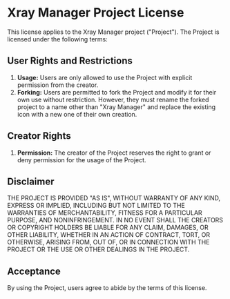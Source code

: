 # Xray Manager Project License

This license applies to the Xray Manager project ("Project"). The Project is licensed under the following terms:

## User Rights and Restrictions

1. **Usage:** Users are only allowed to use the Project with explicit permission from the creator.
2. **Forking:** Users are permitted to fork the Project and modify it for their own use without restriction. However, they must rename the forked project to a name other than "Xray Manager" and replace the existing icon with a new one of their own creation.

## Creator Rights

1. **Permission:** The creator of the Project reserves the right to grant or deny permission for the usage of the Project.

## Disclaimer

THE PROJECT IS PROVIDED "AS IS", WITHOUT WARRANTY OF ANY KIND, EXPRESS OR IMPLIED, INCLUDING BUT NOT LIMITED TO THE WARRANTIES OF MERCHANTABILITY, FITNESS FOR A PARTICULAR PURPOSE, AND NONINFRINGEMENT. IN NO EVENT SHALL THE CREATORS OR COPYRIGHT HOLDERS BE LIABLE FOR ANY CLAIM, DAMAGES, OR OTHER LIABILITY, WHETHER IN AN ACTION OF CONTRACT, TORT, OR OTHERWISE, ARISING FROM, OUT OF, OR IN CONNECTION WITH THE PROJECT OR THE USE OR OTHER DEALINGS IN THE PROJECT.

## Acceptance

By using the Project, users agree to abide by the terms of this license.
